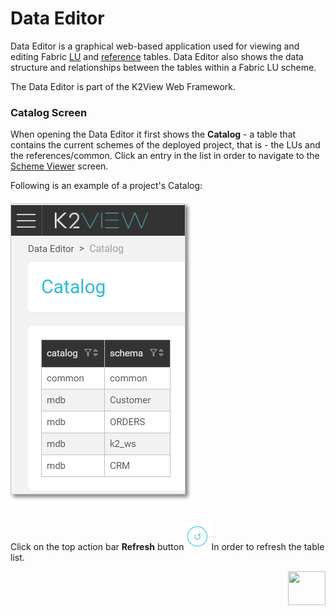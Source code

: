 # Data Editor

Data Editor is a graphical web-based application used for viewing and editing Fabric [LU](/articles/06_LU_tables/01_LU_tables_overview.md) and [reference](/articles/22_reference(commonDB)_tables/01_fabric_commonDB_overview.md) tables. Data Editor also shows the data structure and relationships between the tables within a Fabric LU scheme.

The Data Editor is part of the K2View Web Framework.



### Catalog Screen

When opening the Data Editor it first shows the **Catalog** - a table that contains the current schemes of the deployed project, that is - the LUs and the references/common. Click an entry in the list in order to navigate to the [Scheme Viewer](04_data_editor_scheme_viewer.md) screen.

Following is an example of a project's Catalog:

###### <img src="images/30_dataeditor_01.png" alt="Data Editor Catalog" />

Click on the top action bar **Refresh** button<img src="images/30_dataeditor_refresh_icon.png" alt="refresh" />In order to refresh the table list.

[<img align="right" width="60" height="54" src="/articles/images/Next.png">](05_data_editor_scheme_viewer.md) 



